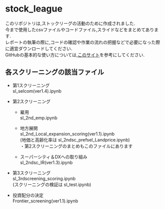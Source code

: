 # stock_league

このリポジトリは,ストックリーグの活動のために作成されました.  
今まで使用したcsvファイルやコードファイル,スライドなどをまとめてあります.  
レポートの執筆の際に,コードの確認や作業の流れの把握などで必要になった際に適宜ダウンロードしてください.  
GitHubの基本的な使い方については,[このサイト](https://techacademy.jp/magazine/6235)を参考にしてください.  

## 各スクリーニングの該当ファイル  

- 第1スクリーニング  
  sl_selcom(ver1.4).ipynb  
   
- 第2スクリーニング  

  - 雇用  
    sl_2nd_emp.ipynb  
    
  - 地方展開  
    sl_2nd_Local_expansion_scoring(ver1.1).ipynb  
    (地価と高齢化率は sl_2ndsc_prefsel_Landprice.ipynb)  
    ・第2スクリーニングのまとめもこのファイルにあります  
    
  - スーパーシティ＆DXへの取り組み   
    sl_2ndsc_IR(ver1.3).ipynb  
    
- 第3スクリーニング  
  sl_3rdscreening_scoring.ipynb  
  (スクリーニングの検証は sl_test.ipynb)
  
- 投資配分の決定  
  Frontier_screening(ver1.1).ipynb
